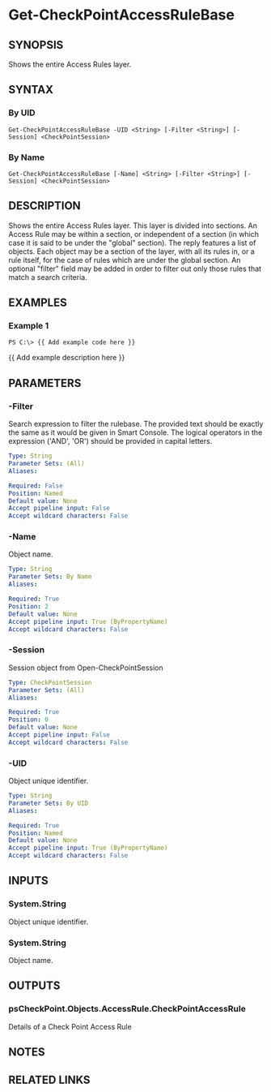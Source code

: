 # Get-CheckPointAccessRuleBase

## SYNOPSIS
Shows the entire Access Rules layer.

## SYNTAX

### By UID
```
Get-CheckPointAccessRuleBase -UID <String> [-Filter <String>] [-Session] <CheckPointSession>
```

### By Name
```
Get-CheckPointAccessRuleBase [-Name] <String> [-Filter <String>] [-Session] <CheckPointSession>
```

## DESCRIPTION
Shows the entire Access Rules layer.
This layer is divided into sections.
An Access Rule may be within a section, or independent of a section (in which case it is said to be under the "global" section).
The reply features a list of objects.
Each object may be a section of the layer, with all its rules in, or a rule itself, for the case of rules which are under the global section.
An optional "filter" field may be added in order to filter out only those rules that match a search criteria.

## EXAMPLES

### Example 1
```
PS C:\> {{ Add example code here }}
```

{{ Add example description here }}

## PARAMETERS

### -Filter
Search expression to filter the rulebase.
The provided text should be exactly the same as it would be given in Smart Console.
The logical operators in the expression ('AND', 'OR') should be provided in capital letters.

```yaml
Type: String
Parameter Sets: (All)
Aliases: 

Required: False
Position: Named
Default value: None
Accept pipeline input: False
Accept wildcard characters: False
```

### -Name
Object name.

```yaml
Type: String
Parameter Sets: By Name
Aliases: 

Required: True
Position: 2
Default value: None
Accept pipeline input: True (ByPropertyName)
Accept wildcard characters: False
```

### -Session
Session object from Open-CheckPointSession

```yaml
Type: CheckPointSession
Parameter Sets: (All)
Aliases: 

Required: True
Position: 0
Default value: None
Accept pipeline input: False
Accept wildcard characters: False
```

### -UID
Object unique identifier.

```yaml
Type: String
Parameter Sets: By UID
Aliases: 

Required: True
Position: Named
Default value: None
Accept pipeline input: True (ByPropertyName)
Accept wildcard characters: False
```

## INPUTS

### System.String
Object unique identifier.

### System.String
Object name.

## OUTPUTS

### psCheckPoint.Objects.AccessRule.CheckPointAccessRule
Details of a Check Point Access Rule

## NOTES

## RELATED LINKS

